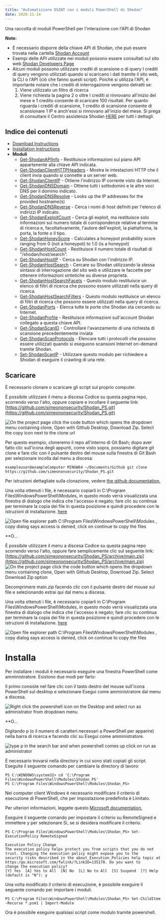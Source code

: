 ```yaml
---
title: "Automatizzare OSINT con i moduli PowerShell di Shodan"
date: 2020-11-14
---
```


Una raccolta di moduli PowerShell per l'interazione con l'API di Shodan

**Note:**
- È necessario disporre della chiave API di Shodan, che può essere trovata nella cartella [Shodan Account](https://account.shodan.io/)
- Esempi delle API utilizzate nei moduli possono essere consultati sul sito web [Shodan Developers Page](https://developer.shodan.io/api)
- Alcuni moduli possono utilizzare crediti di scansione o di query I crediti di query vengono utilizzati quando si scaricano i dati tramite il sito web, la CLI o l'API (ciò che fanno questi script).
  Poiché si utilizza l'API, è importante notare che i crediti di interrogazione vengono detratti se:
  1.  Viene utilizzato un filtro di ricerca
  2.  Viene richiesta la pagina 2 o oltre
      I crediti si rinnovano all'inizio del mese e 1 credito consente di scaricare 100 risultati.
      Per quanto riguarda i crediti di scansione, 1 credito di scansione consente di scansionare 1 IP e anch'essi si rinnovano all'inizio del mese.
      Si prega di consultare il Centro assistenza Shodan [HERE](https://help.shodan.io/the-basics/credit-types-explained) per tutti i dettagli.

## Indice dei contenuti
- [Download Instructions](https://github.com/simeononsecurity/Shodan_PS#download)
- [Installation Instructions](https://github.com/simeononsecurity/Shodan_PS#install)
- **Moduli**
  - [Get-ShodanAPIInfo](https://github.com/simeononsecurity/Shodan_PS/tree/main/Get-ShodanAPIInfo) - Restituisce informazioni sul piano API appartenente alla chiave API indicata.
  - [Get-ShodanClientHTTPHeaders](https://github.com/simeononsecurity/Shodan_PS/tree/main/Get-ShodanClientHTTPHeaders) - Mostra le intestazioni HTTP che il client invia quando si connette a un server web.
  - [Get-ShodanClientIP](https://github.com/simeononsecurity/Shodan_PS/tree/main/Get-ShodanClientIP) - Ottiene l'indirizzo IP corrente visto da Internet.
  - [Get-ShodanDNSDomain](https://github.com/simeononsecurity/Shodan_PS/tree/main/Get-ShodanDNSDomain) - Ottiene tutti i sottodomini e le altre voci DNS per il dominio indicato.
  - [Get-ShodanDNSResolve](https://github.com/simeononsecurity/Shodan_PS/tree/main/Get-ShodanDNSResolve) - Looks up the IP addresses for the provided hostname(s)
  - [Get-ShodanDNSReverse](https://github.com/simeononsecurity/Shodan_PS/tree/main/Get-ShodanDNSReverse) - Cerca i nomi di host definiti per l'elenco di indirizzi IP indicato.
  - [Get-ShodanExploitCount](https://github.com/simeononsecurity/Shodan_PS/tree/main/Get-ShodanExploitCount) - Cerca gli exploit, ma restituisce solo informazioni sul numero totale di corrispondenze relative al termine di ricerca e, facoltativamente, l'autore dell'exploit, la piattaforma, la porta, la fonte o il tipo.
  - [Get-ShodanHoneyScore](https://github.com/simeononsecurity/Shodan_PS/tree/main/Get-ShodanHoneyScore) - Calculates a honeypot probability score ranging from 0 (not a honeypot) to 1.0 (is a honeypot)
  - [Get-ShodanHostCount](https://github.com/simeononsecurity/Shodan_PS/tree/main/Get-ShodanHostCount) - Restituisce il numero totale di risultati di "/shodan/host/search".
  - [Get-ShodanHostIP](https://github.com/simeononsecurity/Shodan_PS/tree/main/Get-ShodanHostIP) - Cerca su Shodan con l'indirizzo IP.
  - [Get-ShodanHostSearch](https://github.com/simeononsecurity/Shodan_PS/tree/main/Get-ShodanHostSearch) - Cercare su Shodan utilizzando la stessa sintassi di interrogazione del sito web e utilizzare le faccette per ottenere informazioni sintetiche su diverse proprietà.
  - [Get-ShodanHostSearchFacets](https://github.com/simeononsecurity/Shodan_PS/tree/main/Get-ShodanHostSearchFacets) - Questo modulo restituisce un elenco di filtri di ricerca che possono essere utilizzati nella query di ricerca.
  - [Get-ShodanHostSearchFilters](https://github.com/simeononsecurity/Shodan_PS/tree/main/Get-ShodanHostSearchFilters) - Questo modulo restituisce un elenco di filtri di ricerca che possono essere utilizzati nella query di ricerca.
  - [Get-ShodanPorts](https://github.com/simeononsecurity/Shodan_PS/tree/main/Get-ShodanPorts) - Elenca tutte le porte che Shodan sta cercando su Internet.
  - [Get-ShodanProfile](https://github.com/simeononsecurity/Shodan_PS/tree/main/Get-ShodanProfile) - Restituisce informazioni sull'account Shodan collegato a questa chiave API.
  - [Get-ShodanScanID](https://github.com/simeononsecurity/Shodan_PS/tree/main/Get-ShodanScanID) - Controllare l'avanzamento di una richiesta di scansione precedentemente inviata
  - [Get-ShodanScanProtocols](https://github.com/simeononsecurity/Shodan_PS/tree/main/Get-ShodanScanProtocols) - Elencare tutti i protocolli che possono essere utilizzati quando si eseguono scansioni Internet on-demand tramite Shodan.
  - [Set-ShodanScanIP](https://github.com/simeononsecurity/Shodan_PS/tree/main/Set-ShodanScanIP) - Utilizzare questo modulo per richiedere a Shodan di eseguire il crawling di una rete.

<a name="Scarica"></a>

## Scaricare

È necessario clonare o scaricare gli script sul proprio computer.

È possibile utilizzare il menu a discesa Codice su questa pagina repo, scorrendo verso l'alto, oppure copiare e incollare il seguente link: [https://github.com/simeononsecurity/Shodan_PS.git](https://github.com/simeononsecurity/Shodan_PS.git)

![On the project page click the code button which opens the dropdown menu containing clone, Open with Github Desktop, Download Zip. Select the copy icon next to the clone url](https://github.com/simeononsecurity/Shodan_PS/blob/main/demo/download.gif?raw=true)

Per questo esempio, cloneremo il repo all'interno di Git Bash; dopo aver fatto clic sull'icona degli appunti, come visto sopra, possiamo digitare git clone e fare clic con il pulsante destro del mouse sulla finestra di Git Bash per selezionare incolla dal menu a discesa:

```
exampleuser@exampleComputer MINGW64 ~/Documents/Github git clone https://github.com/simeononsecurity/Shodan_PS.git
```

Per istruzioni dettagliate sulla clonazione, vedere [the github documentation.](https://docs.github.com/en/free-pro-team@latest/github/creating-cloning-and-archiving-repositories/cloning-a-repository)

Una volta ottenuti i file, è necessario copiarli in C:\Program Files\WindowsPowerShell\Modules, in questo modo verrà visualizzata una finestra di dialogo che indica che l'accesso è negato; fare clic su continua per terminare la copia dei file in questa posizione e quindi procedere con le istruzioni di installazione. [here](#Install)

![Open file explorer path C:\Program Files\WindowsPowerShell\Modules , copy dialog says access is denied, click on continue to copy the files](https://github.com/simeononsecurity/Shodan_PS/blob/main/demo/copyasadmin.png?raw=true)

**O...

È possibile utilizzare il menu a discesa Codice su questa pagina repo scorrendo verso l'alto, oppure fare semplicemente clic sul seguente link:
[https://github.com/simeononsecurity/Shodan_PS/archive/main.zip](https://github.com/simeononsecurity/Shodan_PS/archive/main.zip)
![On the project page click the code button which opens the dropdown menu containing clone, Open with Github Desktop, Download Zip. Select Download Zip option](https://github.com/simeononsecurity/Shodan_PS/blob/main/demo/downloadzip.gif?raw=true)

Decomprimere main.zip facendo clic con il pulsante destro del mouse sul file e selezionando estrai qui dal menu a discesa.

Una volta ottenuti i file, è necessario copiarli in C:\Program Files\WindowsPowerShell\Modules, in questo modo verrà visualizzata una finestra di dialogo che indica che l'accesso è negato; fare clic su continua per terminare la copia dei file in questa posizione e quindi procedere con le istruzioni di installazione. [here](#Install)

![Open file explorer path C:\Program Files\WindowsPowerShell\Modules , copy dialog says access is denied, click on continue to copy the files](https://github.com/simeononsecurity/Shodan_PS/blob/main/demo/copyasadmin.png?raw=true)

# Installa

<a nome="Installa"></a>

Per installare i moduli è necessario eseguire una finestra PowerShell come amministratore.
Esistono due modi per farlo:

Il primo consiste nel fare clic con il tasto destro del mouse sull'icona PowerShell sul desktop e selezionare Esegui come amministratore dal menu a discesa.

![Right click the powershell icon on the Desktop and select run as administrator from dropdown menu](https://github.com/simeononsecurity/Shodan_PS/blob/main/demo/RcRunAsAdmin.gif?raw=true)

**O...

Digitando p (o il numero di caratteri necessari a PowerShell per apparire) nella barra di ricerca e facendo clic su Esegui come amministratore.

![type p in the search bar and when powershell comes up click on run as administrator](https://github.com/simeononsecurity/Shodan_PS/blob/main/demo/SearchBarRunAsAdmin.gif?raw=true)

È necessario trovarsi nella directory in cui sono stati copiati gli script.
Eseguite il seguente comando per cambiare la directory di lavoro:

```
PS C:\WINDOWS\system32> cd 'C:\Program Files\WindowsPowerShell\Modules\Shodan_PS'
PS C:\Program Files\WindowsPowerShell\Modules\Shodan_PS>
```

Nei computer client Windows è necessario modificare il criterio di esecuzione di PowerShell, che per impostazione predefinita è Limitato.

Per ulteriori informazioni, leggete questo [Microsoft documentation.](https:/go.microsoft.com/fwlink/?LinkID=135170)

Eseguire il seguente comando per impostare il criterio su RemoteSigned e immettere y per selezionare Sì, se si desidera modificare il criterio.

```
PS C:\Program Files\WindowsPowerShell\Modules\Shodan_PS> Set-ExecutionPolicy RemoteSigned

Execution Policy Change
The execution policy helps protect you from scripts that you do not trust. Changing the execution policy might expose you to the
security risks described in the about_Execution_Policies help topic at https:/go.microsoft.com/fwlink/?LinkID=135170. Do you want to
change the execution policy?
[Y] Yes  [A] Yes to All  [N] No  [L] No to All  [S] Suspend  [?] Help (default is "N"): y
```

Una volta modificato il criterio di esecuzione, è possibile eseguire il seguente comando per importare i moduli.

```
PS C:\Program Files\WindowsPowerShell\Modules\Shodan_PS> Set-ChildItem -Recurse *.psm1 | Import-Module
```

Ora è possibile eseguire qualsiasi script come modulo tramite powershell.
